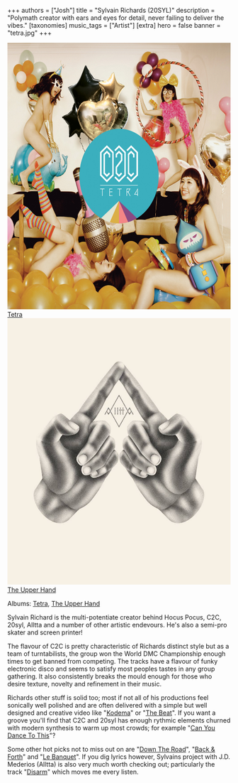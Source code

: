 +++
authors = ["Josh"]
title = "Sylvain Richards (20SYL)"
description = "Polymath creator with ears and eyes for detail, never failing to deliver the vibes."
[taxonomies]
music_tags = ["Artist"]
[extra]
hero = false
banner = "tetra.jpg"
+++

<div class="album-gallery">
	<div class="album-item">
		<a href="https://youtube.com/playlist?list=PLDD3CE86784811531&si=gPCyjz-DnM5A7q6y" class="album-link" target="_blank" rel="noopener noreferrer">
			<img src="tetra.jpg" alt="Tetra" class="album-cover" width="600" height="600" loading="lazy" />
			<div class="album-title">Tetra</div>
		</a>
	</div>
	<div class="album-item">
		<a href="https://youtube.com/playlist?list=PLF3lu5b2iqGUIbDk3k-z3AWL2HUc2hsTP&si=3gryfblm_xkmHSZv" class="album-link" target="_blank" rel="noopener noreferrer">
			<img src="the-upper-hand.jpg" alt="The Upper Hand" class="album-cover" width="600" height="600" loading="lazy" />
			<div class="album-title">The Upper Hand</div>
		</a>
	</div>
</div>

Albums: [Tetra](https://youtube.com/playlist?list=PLDD3CE86784811531&si=gPCyjz-DnM5A7q6y), [The Upper Hand](https://youtube.com/playlist?list=PLF3lu5b2iqGUIbDk3k-z3AWL2HUc2hsTP&si=3gryfblm_xkmHSZv)

Sylvain Richard is the multi-potentiate creator behind Hocus Pocus, C2C, 20syl, Alltta and a number of other artistic endevours. He's also a semi-pro skater and screen printer!

The flavour of C2C is pretty characteristic of Richards distinct style but as a team of turntabilists, the group won the World DMC Championship enough times to get banned from competing. The tracks have a flavour of funky electronic disco and seems to satisfy most peoples tastes in any group gathering. It also consistently breaks the mould enough for those who desire texture, novelty and refinement in their music.

Richards other stuff is solid too; most if not all of his productions feel sonically well polished and are often delivered with a simple but well designed and creative video like "[Kodema](https://youtu.be/Mqbw7CUVWhM?si=VGkjP1_jmzoCrYdq)" or "[The Beat](https://youtu.be/2b03hoW0TKc?si=G7jQdyir-36v_V-v)". If you want a groove you'll find that C2C and 20syl has enough rythmic elements churned with modern synthesis to warm up most crowds; for example "[Can You Dance To This](https://tothecosmos.org/ghost/Can%20You%20Dance%20To%20This)"? 

Some other hot picks not to miss out on are "[Down The Road](https://youtu.be/gpc3cCxWNkU?si=ZhFrxSBNV-6Zq3xk)", "[Back & Forth](https://youtu.be/NtjnO-ge6s0?si=wBRvVin0-lCsHnxn)" and "[Le Banquet](https://www.youtube.com/watch?v=4HegFilQ26I)". If you dig lyrics however, Sylvains project with J.D. Mederios (Alltta) is also very much worth checking out; particularly the track "[Disarm](https://youtu.be/9_UFTpfeyIY?si=vgeJv5qunJKQBX0B)" which moves me every listen.